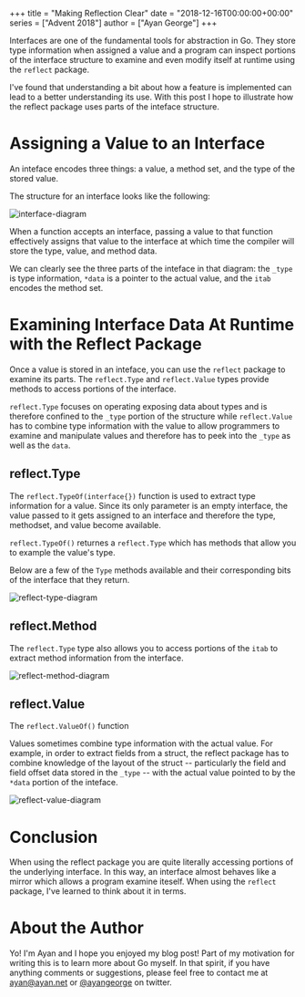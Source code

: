 +++
title = "Making Reflection Clear"
date = "2018-12-16T00:00:00+00:00"
series = ["Advent 2018"]
author = ["Ayan George"]
+++

Interfaces are one of the fundamental tools for abstraction in Go. They store
type information when assigned a value and a program can inspect portions of
the interface structure to examine and even modify itself at runtime using the
`reflect` package.

I've found that understanding a bit about how a feature is implemented can lead
to a better understanding its use.  With this post I hope to illustrate how the
reflect package uses parts of the inteface structure.

# Assigning a Value to an Interface

An inteface encodes three things: a value, a method set, and the type of
the stored value.

The structure for an interface looks like the following:

![interface-diagram](/postimages/advent-2018/interfaces-and-reflect/interface.svg)

When a function accepts an interface, passing a value to that function
effectively assigns that value to the interface at which time the compiler will
store the type, value, and method data.

We can clearly see the three parts of the inteface in that diagram: the `_type`
is type information, `*data` is a pointer to the actual value, and the `itab`
encodes the method set.

# Examining Interface Data At Runtime with the Reflect Package

Once a value is stored in an inteface, you can use the `reflect` package to
examine its parts.  The `reflect.Type` and `reflect.Value` types  provide
methods to access portions of the interface.

`reflect.Type` focuses on operating exposing data about types and is therefore
confined to the `_type` portion of the structure while `reflect.Value` has to
combine type information with the value to allow programmers to examine and
manipulate values and therefore has to peek into the `_type` as well as the
`data`.

## reflect.Type

The `reflect.TypeOf(interface{})` function is used to extract type information
for a value.  Since its only parameter is an empty interface, the value passed
to it gets assigned to an interface and therefore the type, methodset, and
value become available.

`reflect.TypeOf()` returnes a `reflect.Type` which has methods that allow you
to example the value's type.

Below are a few of the `Type` methods available and their corresponding bits of
the interface that they return.

![reflect-type-diagram](/postimages/advent-2018/interfaces-and-reflect/reflect-type.svg)

## reflect.Method

The `reflect.Type` type also allows you to access portions of the `itab` to
extract method information from the interface.

![reflect-method-diagram](/postimages/advent-2018/interfaces-and-reflect/reflect-method.svg)

## reflect.Value

The `reflect.ValueOf()` function 

Values sometimes combine type information with the actual value.  For example,
in order to extract fields from a struct, the reflect package has to combine
knowledge of the layout of the struct -- particularly the field and field
offset data stored in the `_type` -- with the actual value pointed to by the
`*data` portion of the inteface.

![reflect-value-diagram](/postimages/advent-2018/interfaces-and-reflect/reflect-value.svg)


# Conclusion

When using the reflect package you are quite literally accessing portions of
the underlying interface.  In this way, an interface almost behaves like a
mirror which allows a program examine iteself. When using the `reflect`
package, I've learned to think about it in terms.

# About the Author

Yo! I'm Ayan and I hope you enjoyed my blog post!  Part of my motivation for
writing this is to learn more about Go myself. In that spirit, if you have
anything comments or suggestions, please feel free to contact me at
[ayan@ayan.net](mailto:ayan@ayan.net) or
[@ayangeorge](https://twitter.com/ayangeorge) on twitter.
